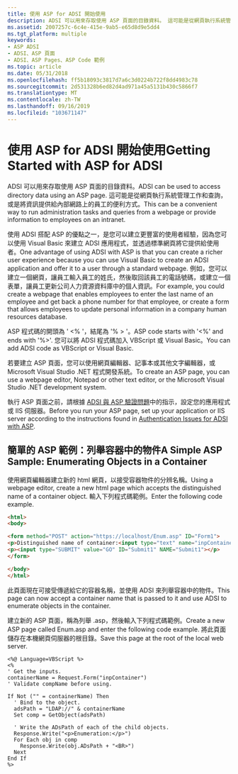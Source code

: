 ```yaml
---
title: 使用 ASP for ADSI 開始使用
description: ADSI 可以用來存取使用 ASP 頁面的目錄資料。 這可能是從網頁執行系統管理工作和查詢，或是將資訊提供給內部網路上的員工的便利方式。
ms.assetid: 2007257c-6c4e-415e-9ab5-e65d8d9e5dd4
ms.tgt_platform: multiple
keywords:
- ASP ADSI
- ADSI、ASP 頁面
- ADSI、ASP Pages、ASP Code 範例
ms.topic: article
ms.date: 05/31/2018
ms.openlocfilehash: ff5b18093c3817d7a6c3d0224b722f8dd4983c78
ms.sourcegitcommit: 2d531328b6ed82d4ad971a45a5131b430c5866f7
ms.translationtype: MT
ms.contentlocale: zh-TW
ms.lasthandoff: 09/16/2019
ms.locfileid: "103671147"
---
```

# <a name="getting-started-with-asp-for-adsi"></a><span data-ttu-id="26c5b-107">使用 ASP for ADSI 開始使用</span><span class="sxs-lookup"><span data-stu-id="26c5b-107">Getting Started with ASP for ADSI</span></span>

<span data-ttu-id="26c5b-108">ADSI 可以用來存取使用 ASP 頁面的目錄資料。</span><span class="sxs-lookup"><span data-stu-id="26c5b-108">ADSI can be used to access directory data using an ASP page.</span></span> <span data-ttu-id="26c5b-109">這可能是從網頁執行系統管理工作和查詢，或是將資訊提供給內部網路上的員工的便利方式。</span><span class="sxs-lookup"><span data-stu-id="26c5b-109">This can be a convenient way to run administration tasks and queries from a webpage or provide information to employees on an intranet.</span></span>

<span data-ttu-id="26c5b-110">使用 ADSI 搭配 ASP 的優點之一，是您可以建立更豐富的使用者經驗，因為您可以使用 Visual Basic 來建立 ADSI 應用程式，並透過標準網頁將它提供給使用者。</span><span class="sxs-lookup"><span data-stu-id="26c5b-110">One advantage of using ADSI with ASP is that you can create a richer user experience because you can use Visual Basic to create an ADSI application and offer it to a user through a standard webpage.</span></span> <span data-ttu-id="26c5b-111">例如，您可以建立一個網頁，讓員工輸入員工的姓氏，然後取回該員工的電話號碼，或建立一個表單，讓員工更新公司人力資源資料庫中的個人資訊。</span><span class="sxs-lookup"><span data-stu-id="26c5b-111">For example, you could create a webpage that enables employees to enter the last name of an employee and get back a phone number for that employee, or create a form that allows employees to update personal information in a company human resources database.</span></span>

<span data-ttu-id="26c5b-112">ASP 程式碼的開頭為 ' <% '，結尾為 '% > '。</span><span class="sxs-lookup"><span data-stu-id="26c5b-112">ASP code starts with '<%' and ends with '%>'.</span></span> <span data-ttu-id="26c5b-113">您可以將 ADSI 程式碼加入 VBScript 或 Visual Basic。</span><span class="sxs-lookup"><span data-stu-id="26c5b-113">You can add ADSI code as VBScript or Visual Basic.</span></span>

<span data-ttu-id="26c5b-114">若要建立 ASP 頁面，您可以使用網頁編輯器、記事本或其他文字編輯器，或 Microsoft Visual Studio .NET 程式開發系統。</span><span class="sxs-lookup"><span data-stu-id="26c5b-114">To create an ASP page, you can use a webpage editor, Notepad or other text editor, or the Microsoft Visual Studio .NET development system.</span></span>

<span data-ttu-id="26c5b-115">執行 ASP 頁面之前，請根據 [ADSI 與 ASP 驗證問題](authentication-issues-for-adsi-with-asp.md)中的指示，設定您的應用程式或 IIS 伺服器。</span><span class="sxs-lookup"><span data-stu-id="26c5b-115">Before you run your ASP page, set up your application or IIS server according to the instructions found in [Authentication Issues for ADSI with ASP](authentication-issues-for-adsi-with-asp.md).</span></span>

## <a name="a-simple-asp-sample-enumerating-objects-in-a-container"></a><span data-ttu-id="26c5b-116">簡單的 ASP 範例：列舉容器中的物件</span><span class="sxs-lookup"><span data-stu-id="26c5b-116">A Simple ASP Sample: Enumerating Objects in a Container</span></span>

<span data-ttu-id="26c5b-117">使用網頁編輯器建立新的 html 網頁，以接受容器物件的分辨名稱。</span><span class="sxs-lookup"><span data-stu-id="26c5b-117">Using a webpage editor, create a new html page which accepts the distinguished name of a container object.</span></span> <span data-ttu-id="26c5b-118">輸入下列程式碼範例。</span><span class="sxs-lookup"><span data-stu-id="26c5b-118">Enter the following code example.</span></span>


```HTML
<html>
<body>

<form method="POST" action="https://localhost/Enum.asp" ID="Form1">
<p>Distinguished name of container:<input type="text" name="inpContainer" size="100" ID="Text2"></p>
<p><input type="SUBMIT" value="GO" ID="Submit1" NAME="Submit1"></p>
</form>

</body>
</html>
```



<span data-ttu-id="26c5b-119">此頁面現在可接受傳遞給它的容器名稱，並使用 ADSI 來列舉容器中的物件。</span><span class="sxs-lookup"><span data-stu-id="26c5b-119">This page can now accept a container name that is passed to it and use ADSI to enumerate objects in the container.</span></span>

<span data-ttu-id="26c5b-120">建立新的 ASP 頁面，稱為列舉 .asp，然後輸入下列程式碼範例。</span><span class="sxs-lookup"><span data-stu-id="26c5b-120">Create a new ASP page called Enum.asp and enter the following code example.</span></span> <span data-ttu-id="26c5b-121">將此頁面儲存在本機網頁伺服器的根目錄。</span><span class="sxs-lookup"><span data-stu-id="26c5b-121">Save this page at the root of the local web server.</span></span>


```VB
<%@ Language=VBScript %>
<%
' Get the inputs.
containerName = Request.Form("inpContainer")
' Validate compName before using.

If Not ("" = containerName) Then
  ' Bind to the object.
  adsPath = "LDAP://" & containerName
  Set comp = GetObject(adsPath)

  ' Write the ADsPath of each of the child objects.
  Response.Write("<p>Enumeration:</p>")
  For Each obj in comp
    Response.Write(obj.ADsPath + "<BR>")
  Next
End If
%>
```



 

 




